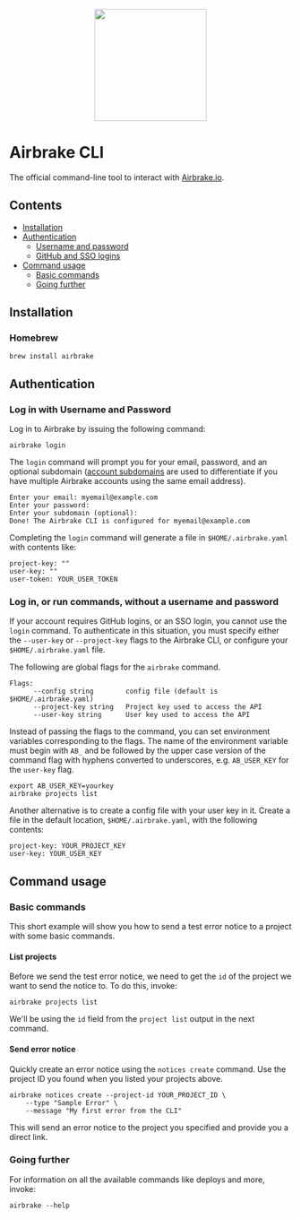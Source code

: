 <p align="center">
  <img src="https://airbrake-github-assets.s3.amazonaws.com/brand/airbrake-full-logo.png" width="200">
</p>

# Airbrake CLI

The official command-line tool to interact with [Airbrake.io](https://airbrake.io/).

## Contents
- [Installation](#installation)
- [Authentication](#authentication)
  - [Username and password](#log-in-with-username-and-password)
  - [GitHub and SSO logins](#log-in-or-run-commands-without-a-username-and-password)
- [Command usage](#command-usage)
  - [Basic commands](#basic-commands)
  - [Going further](#going-further)

## Installation

### Homebrew

```
brew install airbrake
```

## Authentication

### Log in with Username and Password

Log in to Airbrake by issuing the following command:

```
airbrake login
```

The `login` command will prompt you for your email, password, and an optional subdomain ([account subdomains](https://airbrake.io/docs/airbrake-faq/what-is-my-subdomain/) are used to differentiate if you have multiple Airbrake accounts using the same email address).

```
Enter your email: myemail@example.com
Enter your password:
Enter your subdomain (optional):
Done! The Airbrake CLI is configured for myemail@example.com
```

Completing the `login` command will generate a file in `$HOME/.airbrake.yaml` with contents like:

```
project-key: ""
user-key: ""
user-token: YOUR_USER_TOKEN
```
### Log in, or run commands, without a username and password

If your account requires GitHub logins, or an SSO login, you cannot use the `login` command. To authenticate in this situation, you must specify either the `--user-key` or `--project-key` flags to the Airbrake CLI, or configure your `$HOME/.airbrake.yaml` file.

The following are global flags for the `airbrake` command.

```
Flags:
      --config string        config file (default is $HOME/.airbrake.yaml)
      --project-key string   Project key used to access the API
      --user-key string      User key used to access the API
```

Instead of passing the flags to the command, you can set environment variables corresponding to the flags. The name of the environment variable must begin with `AB_` and be followed by the upper case version of the command flag with hyphens converted to underscores, e.g. `AB_USER_KEY` for the `user-key` flag.

```
export AB_USER_KEY=yourkey
airbrake projects list
```

Another alternative is to create a config file with your user key in it. Create a file in the default location, `$HOME/.airbrake.yaml`, with the following contents:

```
project-key: YOUR_PROJECT_KEY
user-key: YOUR_USER_KEY
```

## Command usage

### Basic commands

This short example will show you how to send a test error notice to a project with some basic commands.

#### List projects

Before we send the test error notice, we need to get the `id` of the project we want to send the notice to. To do this, invoke:

```
airbrake projects list
```

We'll be using the `id` field from the `project list` output in the next command.

#### Send error notice

Quickly create an error notice using the `notices create` command. Use the project ID you found when you listed your projects above.

```
airbrake notices create --project-id YOUR_PROJECT_ID \
    --type "Sample Error" \
    --message "My first error from the CLI"
```

This will send an error notice to the project you specified and provide you a direct link.

### Going further

For information on all the available commands like deploys and more, invoke:

```
airbrake --help
```
